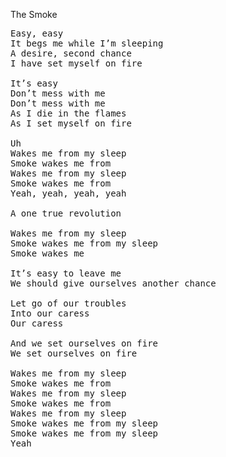 The Smoke

<pre>
Easy, easy
It begs me while I’m sleeping
A desire, second chance
I have set myself on fire

It’s easy
Don’t mess with me
Don’t mess with me
As I die in the flames
As I set myself on fire

Uh
Wakes me from my sleep
Smoke wakes me from
Wakes me from my sleep
Smoke wakes me from
Yeah, yeah, yeah, yeah

A one true revolution

Wakes me from my sleep
Smoke wakes me from my sleep
Smoke wakes me

It’s easy to leave me
We should give ourselves another chance

Let go of our troubles
Into our caress
Our caress

And we set ourselves on fire
We set ourselves on fire

Wakes me from my sleep
Smoke wakes me from
Wakes me from my sleep
Smoke wakes me from
Wakes me from my sleep
Smoke wakes me from my sleep
Smoke wakes me from my sleep
Yeah
</pre>
